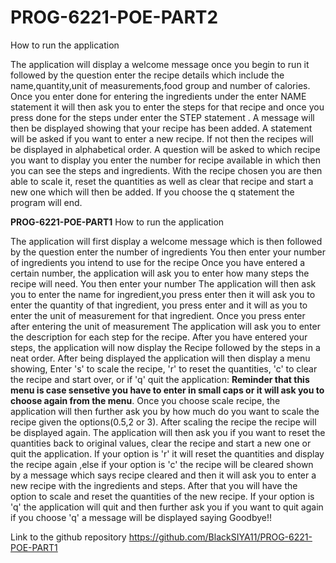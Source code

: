 # PROG-6221-POE-PART2
How to run the application

The application will display a welcome message once you begin to run it followed by the question enter the recipe details which include the name,quantity,unit of measurements,food group and number of calories.
Once you enter done for entering the ingredients under the enter NAME statement it will then ask you to enter the steps for that recipe and once you press done for the steps under enter the STEP statement .
A message will then be displayed showing that your recipe has been added. 
A statement will be asked if you want to enter a new recipe. If not then the recipes will be displayed in alphabetical order. 
A question will be asked to which recipe you want to display you enter the number for recipe available in which then you can see the steps and ingredients. With the recipe chosen you are then able to scale it, reset the quantities as well as clear that recipe and start a new one which will then be added. 
If you choose the q statement the program will end.



 **PROG-6221-POE-PART1**
How to run the application

The application will first display a welcome message which is then followed by the question enter the number of ingredients 
You then enter your number of ingredients you intend to use for the recipe
Once you have entered a certain number, the application will ask you to enter how many steps the recipe will need.
You then enter your number 
The application will then ask you to enter the name for ingredient,you press enter then it will ask you to enter the quantity of that ingredient, you press enter and it will as you to enter the unit of measurement for that ingredient. 
Once you press enter after entering the unit of measurement 
The application will ask you to enter the description for each step for the recipe.
After you have entered your steps, the application will now display the Recipe followed by the steps in a neat order.
After being displayed the application will then display a menu showing, Enter 's' to scale the recipe, 'r' to reset the quantities, 'c' to clear the recipe and start over, or if 'q' quit the application:
**Reminder that this menu is case sensetive you have to enter in small caps or it will ask you to choose again from the menu**.
Once you choose scale recipe, the application will then further ask you by how much do you want to scale the recipe given the options(0.5,2 or 3).
After scaling the recipe the recipe will be displayed again.
The application will then ask you if you want to reset the quantities back to original values, clear the recipe and start a new one or quit the application. 
If your option is 'r' it will reset the quantities and display the recipe again ,else if your option is 'c' the recipe will be cleared shown by a message which says recipe cleared and then it will ask you to enter a new recipe with the ingredients and steps.
After that you will have the option to scale and reset the quantities of the new recipe.
If your option is 'q' the application will quit and then further ask you if you want to quit again if you choose 'q' a message will be displayed saying Goodbye!!

Link to the github repository
https://github.com/BlackSIYA11/PROG-6221-POE-PART1

